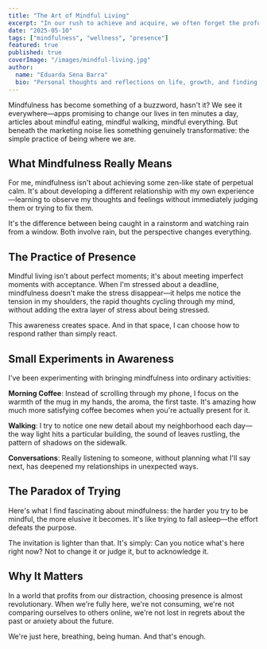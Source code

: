 ```yaml
---
title: "The Art of Mindful Living"
excerpt: "In our rush to achieve and acquire, we often forget the profound peace found in simply being present with ourselves."
date: "2025-05-10"
tags: ["mindfulness", "wellness", "presence"]
featured: true
published: true
coverImage: "/images/mindful-living.jpg"
author:
  name: "Eduarda Sena Barra"
  bio: "Personal thoughts and reflections on life, growth, and finding beauty in everyday moments."
---
```


Mindfulness has become something of a buzzword, hasn't it? We see it everywhere—apps promising to change our lives in ten minutes a day, articles about mindful eating, mindful walking, mindful everything. But beneath the marketing noise lies something genuinely transformative: the simple practice of being where we are.

## What Mindfulness Really Means

For me, mindfulness isn't about achieving some zen-like state of perpetual calm. It's about developing a different relationship with my own experience—learning to observe my thoughts and feelings without immediately judging them or trying to fix them.

It's the difference between being caught in a rainstorm and watching rain from a window. Both involve rain, but the perspective changes everything.

## The Practice of Presence

Mindful living isn't about perfect moments; it's about meeting imperfect moments with acceptance. When I'm stressed about a deadline, mindfulness doesn't make the stress disappear—it helps me notice the tension in my shoulders, the rapid thoughts cycling through my mind, without adding the extra layer of stress about being stressed.

This awareness creates space. And in that space, I can choose how to respond rather than simply react.

## Small Experiments in Awareness

I've been experimenting with bringing mindfulness into ordinary activities:

**Morning Coffee**: Instead of scrolling through my phone, I focus on the warmth of the mug in my hands, the aroma, the first taste. It's amazing how much more satisfying coffee becomes when you're actually present for it.

**Walking**: I try to notice one new detail about my neighborhood each day—the way light hits a particular building, the sound of leaves rustling, the pattern of shadows on the sidewalk.

**Conversations**: Really listening to someone, without planning what I'll say next, has deepened my relationships in unexpected ways.

## The Paradox of Trying

Here's what I find fascinating about mindfulness: the harder you try to be mindful, the more elusive it becomes. It's like trying to fall asleep—the effort defeats the purpose.

The invitation is lighter than that. It's simply: Can you notice what's here right now? Not to change it or judge it, but to acknowledge it.

## Why It Matters

In a world that profits from our distraction, choosing presence is almost revolutionary. When we're fully here, we're not consuming, we're not comparing ourselves to others online, we're not lost in regrets about the past or anxiety about the future.

We're just here, breathing, being human. And that's enough.